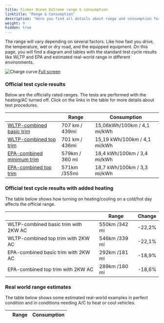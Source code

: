 ```yaml
---
title: Fisker Ocean Extreme range & consumption
linktitle: "Range & Consumption"
description: "Here you find all details about range and consumption for Fisker Ocean Extreme."
weight: 9
hidden: true
---
```

<!-- markdownlint-disable MD033 -->
<object type="image/svg+xml" data="../modelnavigation.svg"></object>

The range will vary depending on several factors. Like how fast you drive, the temperature, wet or dry road, and the equipped equipment. On this page, you will find a diagram and tables with the standard test cycle results like WLTP and EPA and estimated real-world range in different environments. 

![Charge curve](../range.svg  "Range information")
[Full screen](../range.svg)

### Official test cycle results

Below are the officially rated ranges. The tests are performed with the heating/AC turned off. Click on the links in the table for more details about test procedures. 

| | Range  | Consumption  |
|----|-----|------|
| [WLTP-combined basic trim](../../../../../guides/understandingrange/wltp/) | 707 km / 439mi |15,06kWh/100km / 4,1 mi/kWh | 
| [WLTP-combined top trim](../../../../../guides/understandingrange/wltp/) | 701 km / 436mi | 15,19 kWh/100km / 4,1 mi/kWh | 
| [EPA-combined minimum trim](../../../../../guides/understandingrange/epa/) | 579km / 360 mi| 18,4 kWh/100km / 3,4 mi/kWh |
| [EPA-combined top trim](../../../../../guides/understandingrange/epa/) | 571km /355mi| 18,7 kWh/100km / 3,3 mi/kWh  |

### Official test cycle results with added heating

The table below shows how turning on heating/cooling on a cold/hot day affects the official range. 

| | Range  | Change  |
|----|-----|------|
| WLTP-combined basic trim with 2KW AC | 550km /342 mi | -22,2%|
| WLTP-combined top trim with 2KW AC | 546km /339 mi | -22,1%|
| EPA-combined basic trim with 2KW AC | 292km /181 mi | -18,9%|
| EPA-combined top trim with 2KW AC | 289km /180 mi | -18,6%|

### Real world range estimates

The table below shows some estimated real-world examples in perfect condition and in conditions needing A/C to heat or cool vehicles. 

| | Range  | Consumption  |
|----|-----|------|

